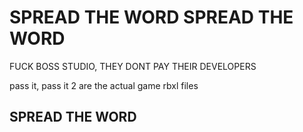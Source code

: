 # SPREAD THE WORD SPREAD THE WORD
FUCK BOSS STUDIO, THEY DONT PAY THEIR DEVELOPERS


pass it, pass it 2 are the actual game rbxl files
## SPREAD THE WORD
